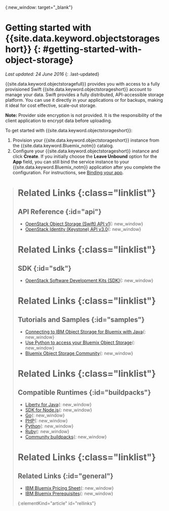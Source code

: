 {:new_window: target="_blank"}

# Getting started with {{site.data.keyword.objectstorageshort}}  {: #getting-started-with-object-storage} 

*Last updated: 24 June 2016*
{: .last-updated}

{{site.data.keyword.objectstoragefull}} provides you with access to a fully provisioned Swift {{site.data.keyword.objectstorageshort}} account to manage your data. Swift provides a fully distributed, API-accessible storage platform. You can use it directly in your applications or for backups, making it ideal for cost effective, scale-out storage.

**Note:** Provider side encryption is not provided. It is the responsibility of the client application to encrypt data before uploading.


To get started with {{site.data.keyword.objectstorageshort}}:

1.	Provision your {{site.data.keyword.objectstorageshort}} instance from the {{site.data.keyword.Bluemix_notm}} catalog.
2.	Configure your {{site.data.keyword.objectstorageshort}} instance and click **Create**. If you initially choose the **Leave Unbound** option for the **App** field, you can still bind the service instance to your {{site.data.keyword.Bluemix_notm}} application after you complete the configuration. For instructions, see [Binding your app](https://console.ng.bluemix.net/docs/services/ObjectStorage/objectstorge_usingobjectstorage.html#using-object-storage-from-bluemix-app).


># Related Links {:class="linklist"}
>## API Reference {:id="api"}
>* [OpenStack Object Storage (Swift) API v1](http://developer.openstack.org/api-ref-objectstorage-v1.html){: new_window}
>* [OpenStack Identity (Keystone) API v3.0](http://developer.openstack.org/api-ref-identity-v3.html){: new_window}
>
># Related Links {:class="linklist"}
>## SDK {:id="sdk"}
>* [OpenStack Software Development Kits (SDK)](https://wiki.openstack.org/wiki/SDKs){: new_window}
>
># Related Links {:class="linklist"}
>## Tutorials and Samples {:id="samples"}
>* [Connecting to IBM Object Storage for Bluemix with Java](https://developer.ibm.com/recipes/tutorials/connecting-to-ibm-object-storage-for-bluemix-with-java/){: new_window}
>* [Use Python to access your Bluemix Object Storage](https://developer.ibm.com/recipes/tutorials/use-python-to-access-your-bluemix-object-storage/){: new_window}
>* [Bluemix Object Storage Community](https://www.ibm.com/developerworks/community/groups/service/html/communityoverview?communityUuid=1b48459f-4091-43cb-bca4-37863606d989){: new_window}
>
># Related Links {:class="linklist"}
>## Compatible Runtimes {:id="buildpacks"}
>* [Liberty for Java](https://www.ng.bluemix.net/docs/runtimes/liberty/index.html){: new_window}
>* [SDK for Node.js](https://www.ng.bluemix.net/docs/runtimes/nodejs/index.html){: new_window}
>* [Go](https://www.ng.bluemix.net/docs/runtimes/go/index.html){: new_window}
>* [PHP](https://www.ng.bluemix.net/docs/runtimes/php/index.html){: new_window}
>* [Python](https://www.ng.bluemix.net/docs/runtimes/python/index.html){: new_window}
>* [Ruby](https://www.ng.bluemix.net/docs/runtimes/ruby/index.html){: new_window}
>* [Community buildpacks](https://www.ng.bluemix.net/docs/starters/byob.html){: new_window}
>
># Related Links {:class="linklist"}
>## Related Links {:id="general"}
>* [IBM Bluemix Pricing Sheet](https://www.ng.bluemix.net/#/pricing){: new_window}
>* [IBM Bluemix Prerequisites](https://developer.ibm.com/bluemix/support/#prereqs){: new_window}
>
>{:elementKind="article" id="rellinks"}
